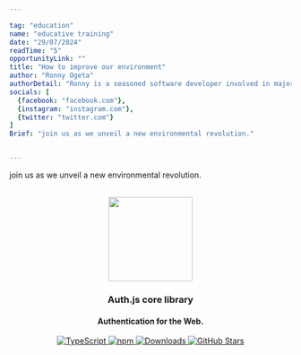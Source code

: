 ```yaml
---

tag: "education"
name: "educative training"
date: "29/07/2024"
readTime: "5"
opportunityLink: ""
title: "How to improve our environment"
author: "Ronny Ogeta"
authorDetail: "Ronny is a seasoned software developer involved in major software projects aimed at making the world a better place. He majors in modern hybrid software development and writes in his free time."
socials: [
  {facebook: "facebook.com"},
  {instagram: "instagram.com"},
  {twitter: "twitter.com"}
]
Brief: "join us as we unveil a new environmental revolution."


---
```


join us as we unveil a new environmental revolution.
<p align="center">
   <br/>
   <a href="https://authjs.dev" target="_blank"><img width="150px" src="https://authjs.dev/img/logo-sm.png" /></a>
   <h3 align="center">Auth.js core library</a></h3>
   <h4 align="center">Authentication for the Web.</h4>
   <p align="center" style="align: center;">
      <a href="https://npm.im/next-auth">
        <img src="https://img.shields.io/badge/TypeScript-blue?style=flat-square" alt="TypeScript" />
      </a>
      <a href="https://npm.im/@auth/core">
        <img alt="npm" src="https://img.shields.io/npm/v/@auth/core?color=green&label=@auth/core&style=flat-square">
      </a>
      <a href="https://www.npmtrends.com/@auth/core">
        <img src="https://img.shields.io/npm/dm/@auth/core?label=%20downloads&style=flat-square" alt="Downloads" />
      </a>
      <a href="https://github.com/nextauthjs/next-auth/stargazers">
        <img src="https://img.shields.io/github/stars/nextauthjs/next-auth?style=flat-square" alt="GitHub Stars" />
      </a>
   </p>
</p>
